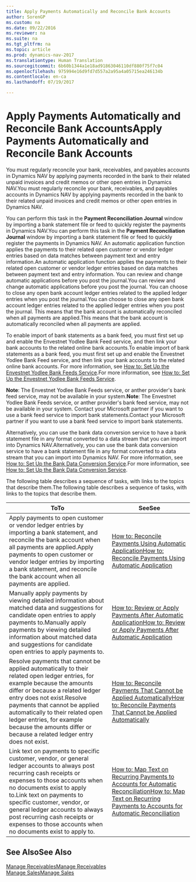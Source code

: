 ```yaml
---
title: Apply Payments Automatically and Reconcile Bank Accounts
author: SorenGP
ms.custom: na
ms.date: 09/22/2016
ms.reviewer: na
ms.suite: na
ms.tgt_pltfrm: na
ms.topic: article
ms.prod: dynamics-nav-2017
ms.translationtype: Human Translation
ms.sourcegitcommit: 6b60b1344a1e18ad91863046110df880f75f7c04
ms.openlocfilehash: 975994e16d9fd7d557a2a95a4a05715ea246134b
ms.contentlocale: en-ca
ms.lasthandoff: 07/19/2017

---
```


# <a name="apply-payments-automatically-and-reconcile-bank-accounts"></a><span data-ttu-id="06422-102">Apply Payments Automatically and Reconcile Bank Accounts</span><span class="sxs-lookup"><span data-stu-id="06422-102">Apply Payments Automatically and Reconcile Bank Accounts</span></span>
<span data-ttu-id="06422-103">You must regularly reconcile your bank, receivables, and payables accounts in Dynamics NAV by applying payments recorded in the bank to their related unpaid invoices and credit memos or other open entries in Dynamics NAV.</span><span class="sxs-lookup"><span data-stu-id="06422-103">You must regularly reconcile your bank, receivables, and payables accounts in Dynamics NAV by applying payments recorded in the bank to their related unpaid invoices and credit memos or other open entries in Dynamics NAV.</span></span>

<span data-ttu-id="06422-104">You can perform this task in the **Payment Reconciliation Journal** window by importing a bank statement file or feed to quickly register the payments in Dynamics NAV.</span><span class="sxs-lookup"><span data-stu-id="06422-104">You can perform this task in the **Payment Reconciliation Journal** window by importing a bank statement file or feed to quickly register the payments in Dynamics NAV.</span></span> <span data-ttu-id="06422-105">An automatic application function applies the payments to their related open customer or vendor ledger entries based on data matches between payment text and entry information.</span><span class="sxs-lookup"><span data-stu-id="06422-105">An automatic application function applies the payments to their related open customer or vendor ledger entries based on data matches between payment text and entry information.</span></span> <span data-ttu-id="06422-106">You can review and change automatic applications before you post the journal.</span><span class="sxs-lookup"><span data-stu-id="06422-106">You can review and change automatic applications before you post the journal.</span></span> <span data-ttu-id="06422-107">You can choose to close any open bank account ledger entries related to the applied ledger entries when you post the journal.</span><span class="sxs-lookup"><span data-stu-id="06422-107">You can choose to close any open bank account ledger entries related to the applied ledger entries when you post the journal.</span></span> <span data-ttu-id="06422-108">This means that the bank account is automatically reconciled when all payments are applied.</span><span class="sxs-lookup"><span data-stu-id="06422-108">This means that the bank account is automatically reconciled when all payments are applied.</span></span>

<span data-ttu-id="06422-109">To enable import of bank statements as a bank feed, you must first set up and enable the Envestnet Yodlee Bank Feed service, and then link your bank accounts to the related online bank accounts.</span><span class="sxs-lookup"><span data-stu-id="06422-109">To enable import of bank statements as a bank feed, you must first set up and enable the Envestnet Yodlee Bank Feed service, and then link your bank accounts to the related online bank accounts.</span></span> <span data-ttu-id="06422-110">For more information, see [How to: Set Up the Envestnet Yodlee Bank Feeds Service](bank-how-setup-bank-statement-service.md).</span><span class="sxs-lookup"><span data-stu-id="06422-110">For more information, see [How to: Set Up the Envestnet Yodlee Bank Feeds Service](bank-how-setup-bank-statement-service.md).</span></span>

<span data-ttu-id="06422-111">**Note**: The Envestnet Yodlee Bank Feeds service, or anther provider's bank feed service, may not be available in your system.</span><span class="sxs-lookup"><span data-stu-id="06422-111">**Note**: The Envestnet Yodlee Bank Feeds service, or anther provider's bank feed service, may not be available in your system.</span></span> <span data-ttu-id="06422-112">Contact your Microsoft partner if you want to use a bank feed service to import bank statements.</span><span class="sxs-lookup"><span data-stu-id="06422-112">Contact your Microsoft partner if you want to use a bank feed service to import bank statements.</span></span>

<span data-ttu-id="06422-113">Alternatively, you can use the bank data conversion service to have a bank statement file in any format converted to a data stream that you can import into Dynamics NAV.</span><span class="sxs-lookup"><span data-stu-id="06422-113">Alternatively, you can use the bank data conversion service to have a bank statement file in any format converted to a data stream that you can import into Dynamics NAV.</span></span> <span data-ttu-id="06422-114">For more information, see [How to: Set Up the Bank Data Conversion Service](bank-how-setup-bank-data-conversion-service.md).</span><span class="sxs-lookup"><span data-stu-id="06422-114">For more information, see [How to: Set Up the Bank Data Conversion Service](bank-how-setup-bank-data-conversion-service.md).</span></span>

<span data-ttu-id="06422-115">The following table describes a sequence of tasks, with links to the topics that describe them.</span><span class="sxs-lookup"><span data-stu-id="06422-115">The following table describes a sequence of tasks, with links to the topics that describe them.</span></span>

|<span data-ttu-id="06422-116">To</span><span class="sxs-lookup"><span data-stu-id="06422-116">To</span></span> |<span data-ttu-id="06422-117">See</span><span class="sxs-lookup"><span data-stu-id="06422-117">See</span></span> |
|---|----|
|<span data-ttu-id="06422-118">Apply payments to open customer or vendor ledger entries by importing a bank statement, and reconcile the bank account when all payments are applied.</span><span class="sxs-lookup"><span data-stu-id="06422-118">Apply payments to open customer or vendor ledger entries by importing a bank statement, and reconcile the bank account when all payments are applied.</span></span> | [<span data-ttu-id="06422-119">How to: Reconcile Payments Using Automatic Application</span><span class="sxs-lookup"><span data-stu-id="06422-119">How to: Reconcile Payments Using Automatic Application</span></span>](receivables-how-reconcile-payments-auto-application.md) |
|<span data-ttu-id="06422-120">Manually apply payments by viewing detailed information about matched data and suggestions for candidate open entries to apply payments to.</span><span class="sxs-lookup"><span data-stu-id="06422-120">Manually apply payments by viewing detailed information about matched data and suggestions for candidate open entries to apply payments to.</span></span> | [<span data-ttu-id="06422-121">How to: Review or Apply Payments After Automatic Application</span><span class="sxs-lookup"><span data-stu-id="06422-121">How to: Review or Apply Payments After Automatic Application</span></span>](receivables-how-review-apply-payments-auto-application.md)
|<span data-ttu-id="06422-122">Resolve payments that cannot be applied automatically to their related open ledger entries, for example because the amounts differ or because a related ledger entry does not exist.</span><span class="sxs-lookup"><span data-stu-id="06422-122">Resolve payments that cannot be applied automatically to their related open ledger entries, for example because the amounts differ or because a related ledger entry does not exist.</span></span> | [<span data-ttu-id="06422-123">How to: Reconcile Payments That Cannot be Applied Automatically</span><span class="sxs-lookup"><span data-stu-id="06422-123">How to: Reconcile Payments That Cannot be Applied Automatically</span></span>](receivables-how-reconcile-payments-cannot-apply-auto.md)
|<span data-ttu-id="06422-124">Link text on payments to specific customer, vendor, or general ledger accounts to always post recurring cash receipts or expenses to those accounts when no documents exist to apply to.</span><span class="sxs-lookup"><span data-stu-id="06422-124">Link text on payments to specific customer, vendor, or general ledger accounts to always post recurring cash receipts or expenses to those accounts when no documents exist to apply to.</span></span>| [<span data-ttu-id="06422-125">How to: Map Text on Recurring Payments to Accounts for Automatic Reconciliation</span><span class="sxs-lookup"><span data-stu-id="06422-125">How to: Map Text on Recurring Payments to Accounts for Automatic Reconciliation</span></span>](receivables-how-map-text-recurring-payments-accounts-auto-reconcilliation.md)|

## <a name="see-also"></a><span data-ttu-id="06422-126">See Also</span><span class="sxs-lookup"><span data-stu-id="06422-126">See Also</span></span>
[<span data-ttu-id="06422-127">Manage Receivables</span><span class="sxs-lookup"><span data-stu-id="06422-127">Manage Receivables</span></span>](receivables-manage-receivables.md)  
[<span data-ttu-id="06422-128">Manage Sales</span><span class="sxs-lookup"><span data-stu-id="06422-128">Manage Sales</span></span>](sales-manage-sales.md)

